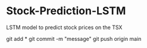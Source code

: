 # Stock-Prediction-LSTM
LSTM model to predict stock prices on the TSX

git add *
git commit -m "message"
git push origin main